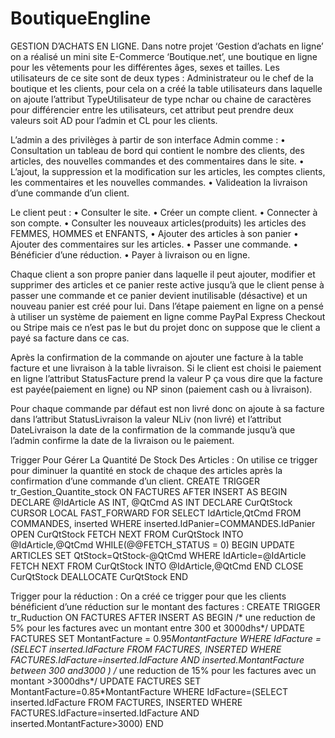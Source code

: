 # BoutiqueEngline
GESTION D’ACHATS EN LIGNE.
Dans notre projet ‘Gestion d’achats en ligne’ on a réalisé un mini site
E-Commerce ‘Boutique.net’, une boutique en ligne pour les vêtements pour les différentes âges, sexes et tailles.
Les utilisateurs de ce site sont de deux types : Administrateur ou le chef de la boutique et les clients, pour cela on a créé la table utilisateurs dans laquelle on ajoute l’attribut TypeUtilisateur de type nchar ou chaine de caractères pour différencier entre les utilisateurs, cet attribut peut prendre deux valeurs soit AD pour l’admin et CL pour les clients.

L’admin a des privilèges à partir de son interface Admin comme :
• Consultation un tableau de bord qui contient le nombre des clients, des articles, des nouvelles commandes et des commentaires dans le site.
• L’ajout, la suppression et la modification sur les articles, les comptes clients, les commentaires et les nouvelles commandes.
• Valideation la livraison d’une commande d’un client.

Le client peut :
• Consulter le site.
• Créer un compte client.
• Connecter à son compte.
• Consulter les nouveaux articles(produits) les articles des FEMMES, HOMMES et ENFANTS,
• Ajouter des articles à son panier
• Ajouter des commentaires sur les articles.
• Passer une commande.
• Bénéficier d’une réduction.
• Payer à livraison ou en ligne.

Chaque client a son propre panier dans laquelle il peut ajouter, modifier et supprimer des articles et ce panier reste active jusqu’à que le client pense à passer une commande et ce panier devient inutilisable (désactive) et un nouveau panier est créé pour lui.
Dans l’étape paiement en ligne on a pensé à utiliser un système de paiement en ligne comme PayPal Express Checkout ou Stripe mais ce n’est pas le but du projet donc on suppose que le client a payé sa facture dans ce cas.

Après la confirmation de la commande on ajouter une facture à la table facture et une livraison à la table livraison.
Si le client est choisi le paiement en ligne l’attribut StatusFacture prend la valeur P ça vous dire que la facture est payée(paiement en ligne) ou NP sinon (paiement cash ou à livraison).

Pour chaque commande par défaut est non livré donc on ajoute à sa facture dans l’attribut StatusLivraison la valeur NLiv (non livré) et l’attribut DateLivraison la date de la confirmation de la commande jusqu’à que l’admin confirme la date de la livraison ou le paiement.

Trigger Pour Gérer La Quantité De Stock Des Articles :
On utilise ce trigger pour diminuer la quantité en stock de chaque des articles après la confirmation d’une commande d’un client.
CREATE TRIGGER tr_Gestion_Quantite_stock ON FACTURES AFTER INSERT AS BEGIN DECLARE @IdArticle AS INT, @QtCmd AS INT DECLARE CurQtStock CURSOR LOCAL FAST_FORWARD FOR SELECT IdArticle,QtCmd FROM COMMANDES, inserted WHERE inserted.IdPanier=COMMANDES.IdPanier OPEN CurQtStock FETCH NEXT FROM CurQtStock INTO @IdArticle,@QtCmd WHILE(@@FETCH_STATUS = 0) BEGIN UPDATE ARTICLES SET QtStock=QtStock-@QtCmd WHERE IdArticle=@IdArticle FETCH NEXT FROM CurQtStock INTO @IdArticle,@QtCmd END CLOSE CurQtStock DEALLOCATE CurQtStock END

Trigger pour la réduction :
On a créé ce trigger pour que les clients bénéficient d’une réduction sur le montant des factures :
CREATE TRIGGER tr_Ruduction ON FACTURES AFTER INSERT AS BEGIN /* une reduction de 5% pour les factures avec un montant entre 300 et 3000dhs*/ UPDATE FACTURES SET MontantFacture = 0.95*MontantFacture WHERE IdFacture = (SELECT inserted.IdFacture FROM FACTURES, INSERTED WHERE FACTURES.IdFacture=inserted.IdFacture AND inserted.MontantFacture between 300 and3000 ) /* une reduction de 15% pour les factures avec un montant >3000dhs*/ UPDATE FACTURES SET MontantFacture=0.85*MontantFacture WHERE IdFacture=(SELECT inserted.IdFacture FROM FACTURES, INSERTED WHERE FACTURES.IdFacture=inserted.IdFacture AND inserted.MontantFacture>3000) END
